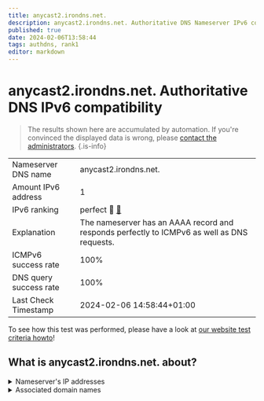 ```yaml
---
title: anycast2.irondns.net.
description: anycast2.irondns.net. Authoritative DNS Nameserver IPv6 compatibility
published: true
date: 2024-02-06T13:58:44
tags: authdns, rank1
editor: markdown
---
```


# anycast2.irondns.net. Authoritative DNS IPv6 compatibility

> The results shown here are accumulated by automation. If you're convinced the displayed data is wrong, please [contact the administrators](/howto/chat). 
{.is-info}




|   |   |
| - | - |
| Nameserver DNS name | anycast2.irondns.net.
| Amount IPv6 address | 1
| IPv6 ranking | perfect :1st_place_medal: [🔗](/howto/ranking) |
| Explanation | The nameserver has an AAAA record and responds perfectly to ICMPv6 as well as DNS requests. |
| ICMPv6 success rate | 100%|
| DNS query success rate | 100% |
| Last Check Timestamp | 2024-02-06 14:58:44+01:00 |

To see how this test was performed, please have a look at [our website test criteria howto](/howto/testcriteria/authdns)!


## What is anycast2.irondns.net. about?




<details>
<summary>Nameserver's IP addresses</summary>

2a01:5b0:5::5

</details>



<details>
<summary>Associated domain names</summary>

www.land.nrw

www.netaachen.de

</details>
